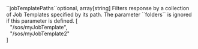 <tr><td>``jobTemplatePaths``</td><td>optional, array[string]</td>
<td>Filters response by a collection of Job Templates specified by its path.
The parameter ``folders`` is ignored if this parameter is defined.</td>
<td> [
  <div style="padding-left:10px;">"/sos/myJobTemplate",</div>
  <div style="padding-left:10px;">"/sos/myJobTemplate2"</div>
  ]</td>
<td></td>
</tr>
